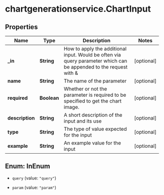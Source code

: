 # chartgenerationservice.ChartInput

## Properties

Name | Type | Description | Notes
------------ | ------------- | ------------- | -------------
**_in** | **String** | How to apply the additional input. Would be often via query parameter which can be appended to the request with &amp; | [optional] 
**name** | **String** | The name of the parameter | [optional] 
**required** | **Boolean** | Whether or not the parameter is required to be specified to get the chart image. | [optional] 
**description** | **String** | A short description of the input and its use | [optional] 
**type** | **String** | The type of value expected for the input | [optional] 
**example** | **String** | An example value for the input | [optional] 



## Enum: InEnum


* `query` (value: `"query"`)

* `param` (value: `"param"`)




